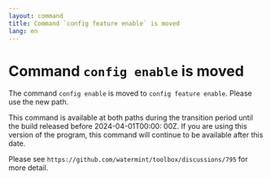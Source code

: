 ```yaml
---
layout: command
title: Command `config feature enable` is moved
lang: en
---
```


# Command `config enable` is moved

The command `config enable` is moved to `config feature enable`. Please use the new path.

This command is available at both paths during the transition period until the build released before 2024-04-01T00:00:
00Z. If you are using this version of the program, this command will continue to be available after this date.

Please see `https://github.com/watermint/toolbox/discussions/795` for more detail.


